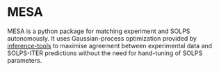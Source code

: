 # MESA

MESA is a python package for matching experiment and SOLPS autonomously.
It uses Gaussian-process optimization provided by
[inference-tools](https://github.com/C-bowman/inference-tools)
to maximise agreement between experimental data and SOLPS-ITER
predictions without the need for hand-tuning of SOLPS parameters.
